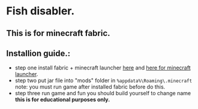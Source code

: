 # Fish disabler.

## This is for minecraft fabric.

## Installion guide.:
* step one install fabric + minecraft launcher [here](https://fabricmc.net/) and [here for minecraft launcher](https://www.minecraft.net/download).
* step two put jar file into "mods" folder in `%appdata%\Roaming\.minecraft` note: you must run game after installed fabric before do this.
* step three run game and fun
you should build yourself to change name
**this is for educational purposes only.**
